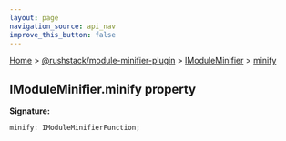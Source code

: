 ```yaml
---
layout: page
navigation_source: api_nav
improve_this_button: false
---
```



[Home](./index.md) &gt; [@rushstack/module-minifier-plugin](./module-minifier-plugin.md) &gt; [IModuleMinifier](./module-minifier-plugin.imoduleminifier.md) &gt; [minify](./module-minifier-plugin.imoduleminifier.minify.md)

## IModuleMinifier.minify property

<b>Signature:</b>

```typescript
minify: IModuleMinifierFunction;
```
